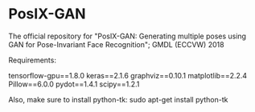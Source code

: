 # PosIX-GAN
The official repository for "PosIX-GAN: Generating multiple poses using GAN for Pose-Invariant Face Recognition"; GMDL (ECCVW) 2018

Requirements:

tensorflow-gpu==1.8.0
keras==2.1.6
graphviz==0.10.1
matplotlib==2.2.4
Pillow==6.0.0
pydot==1.4.1
scipy==1.2.1

Also, make sure to install python-tk: sudo apt-get install python-tk
